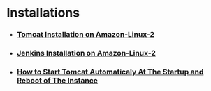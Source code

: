# Installations
* ### [Tomcat Installation on Amazon-Linux-2](https://github.com/sampathshivakumar/Installations/blob/main/Tomcat%20Installation%20on%20Amazon-Linux-2.md)
* ### [Jenkins Installation on Amazon-Linux-2](https://github.com/sampathshivakumar/Installations/blob/main/Jenkins%20Installation%20on%20Amazon-Linux-2.md)
* ### [How to Start Tomcat Automaticaly At The Startup and Reboot of The Instance](https://github.com/sampathshivakumar/Installations/blob/main/Enable-Tomcat-on-reboot-startup.md)

